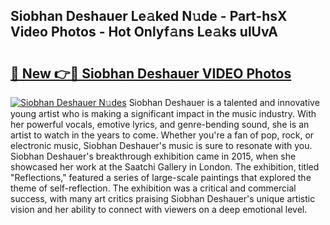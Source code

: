 ## Siobhan Deshauer Le𝚊ked N𝚞de - Part-hsX Video Photos - Hot Onlyf𝚊ns Le𝚊ks ulUvA

# <h2><a href="http://ab26949.deff.icu/?id=Siobhan+Deshauer">🔗 New 👉🔴 Siobhan Deshauer VIDEO Photos</a></h2>

[![Siobhan Deshauer N𝚞des](https://i.imgur.com/rIISA9y.gif)](http://ab26949.deff.icu/?id=Siobhan+Deshauer)
Siobhan Deshauer is a talented and innovative young artist who is making a significant impact in the music industry. With her powerful vocals, emotive lyrics, and genre-bending sound, she is an artist to watch in the years to come. Whether you're a fan of pop, rock, or electronic music, Siobhan Deshauer's music is sure to resonate with you. Siobhan Deshauer's breakthrough exhibition came in 2015, when she showcased her work at the Saatchi Gallery in London. The exhibition, titled "Reflections," featured a series of large-scale paintings that explored the theme of self-reflection. The exhibition was a critical and commercial success, with many art critics praising Siobhan Deshauer's unique artistic vision and her ability to connect with viewers on a deep emotional level.
